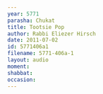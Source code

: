 ```yaml
---
year: 5771
parasha: Chukat
title: Tootsie Pop
author: Rabbi Eliezer Hirsch
date: 2011-07-02
id: 5771406a1
filename: 5771-406a-1
layout: audio
moment: 
shabbat: 
occasion: 
---
```

